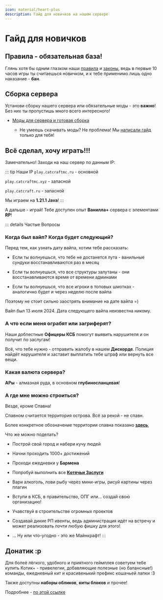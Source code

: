 ```yaml
---
icon: material/heart-plus
description: Гайд для новичков на нашем сервере
---
```


# Гайд для новичков

## Правила - обязательная база!

Глянь хотя бы одним глазком наши [правила](./rules/rules.md) и [законы](./rules/laws.md), ведь в первые 10 часов игры ты считаешься новичком, и к тебе применимо лишь одно наказание - **бан**.

## Сборка сервера
Установи сборку нашего сервера или обязательные моды - это <span class="red">**важно**</span>! Без них ты пропустишь много всего интересного!

- [Моды для сервера и готовая сборка](./mods.md)

    - Не умеешь скачивать моды? Не проблема! Мы [написали гайд](../guides/tech/mod_download.md) только для тебя!

## Всё сделал, хочу играть!!!
Замечательно! Заходи на наш сервер по данным IP:

::: tip Наши IP
`play.catcraftmc.ru` - основной

`play.catcraftmc.xyz` - запасной

`play.catcraft.ru` - запасной

Мы играем на **1.21.1 Java**!
:::

А дальше - играй! Тебе доступен опыт **Ванилла+** сервера с элементами **RP**!

::: details Частые Вопросы

### Когда был вайп? Когда будет следующий?
Перед тем, как узнать дату вайпа, хотим тебе рассказать:

- Если ты волнуешься, что тебе не достанется лута - ванильные сундуки восстанавливаются раз в месяц

- Если ты волнуешься, что все структуры залутаны - они восстанавливаются время от времени админами

- Если ты волнуешься, что все игроки в топовых шмотках - аналогично будет и через неделю после вайпа

Поэтому не стоит сильно заострять внимание на дате вайпа =)

Вайп был <Spoiler>13 июля 2024</Spoiler>. Дата следующего вайпа неизвестна никому.

### А что если меня ограбят или загриферят?
Наши доблестные **Офицеры КСБ** помогут выявить нарушителя и он получит по заслугам!

Всё, что тебе нужно - отправить жалобу в нашем **Дискорде**. Полиция найдёт нарушителя и заставит выплатить тебе штраф или вернуть все вещи.

### Какая валюта сервера?
**АРы** - алмазная руда, в основном **глубиносланцевая**!

### А где мне можно строиться?
Везде, кроме Спавна!

Спавном считается территория острова. Всё за рекой - не спавн.

Более конкретное обозначение территории спавна показано [**здесь**](./map.md),

Что же можно поделать?

- Построй свой город и набери кучу людей

- Начни проходить <span class="gold">1000+</span> достижений

- Проходи ежедневки у **Бармена**

- Попробуй выполнить все [**Котячьи Заслуги**](../gameplay/rewards/catpass.md)

- Вари алкоголь, лови рыбу через мини-игры, рисуй картины через плагин

- Вступи в КСБ, в правительство, ОПГ или... создай свою организацию!

- Учавствуй в строительстве огромных проектов

- Создавай дикие РП ивенты, ведь администрация идёт на встречу и может реализовать *почти* любую фишку для этого!

- ... Ну или что-угодно - это же Майнкрафт!
:::

## Донатик :р

Для болеё лёгкого, удобного и приятного геймплея советуем тебе купить <span class="neon">Котик+</span> - привелегии, добавляющие полезные (но балансные!) команды, ежедневный кит и красивенький префикс кошачьей лапки :3

Также доступны **наборы обликов**, **киты блоков** и прочее!

Подробнее - [по этой ссылке](./donate.md)